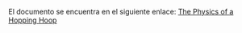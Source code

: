 El documento se encuentra en el siguiente enlace: 
[The Physics of a Hopping Hoop](https://archive.org/details/mathematiciansmi033496mbp/mode/2up)
